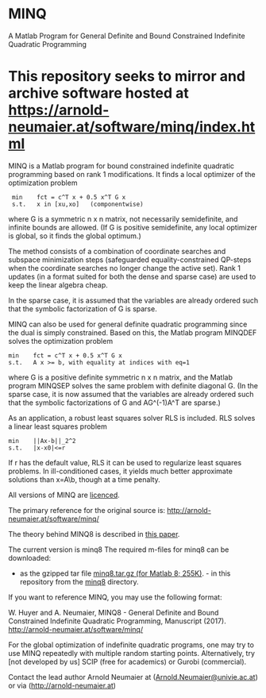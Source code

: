 # MINQ
A Matlab Program for General Definite and Bound Constrained Indefinite Quadratic Programming

This repository seeks to mirror and archive software hosted at https://arnold-neumaier.at/software/minq/index.html
===

MINQ is a Matlab program for bound constrained indefinite quadratic programming based on rank 1 modifications. It finds a local optimizer of the optimization problem

     min    fct = c^T x + 0.5 x^T G x 
     s.t.   x in [xu,xo]   (componentwise)

where G is a symmetric n x n matrix, not necessarily semidefinite, and infinite bounds are allowed. (If G is positive semidefinite, any local optimizer is global, so it finds the global optimum.)

The method consists of a combination of coordinate searches and subspace minimization steps (safeguarded equality-constrained QP-steps when the coordinate searches no longer change the active set). Rank 1 updates (in a format suited for both the dense and sparse case) are used to keep the linear algebra cheap.

In the sparse case, it is assumed that the variables are already ordered such that the symbolic factorization of G is sparse.

MINQ can also be used for general definite quadratic programming since the dual is simply constrained. Based on this, the Matlab program MINQDEF solves the optimization problem

    min    fct = c^T x + 0.5 x^T G x 
    s.t.   A x >= b, with equality at indices with eq=1

where G is a positive definite symmetric n x n matrix, and the Matlab program MINQSEP solves the same problem with definite diagonal G. (In the sparse case, it is now assumed that the variables are already ordered such that the symbolic factorizations of G and AG^(-1)A^T are sparse.)

As an application, a robust least squares solver RLS is included. RLS solves a linear least squares problem

    min    ||Ax-b||_2^2  
    s.t.   |x-x0|<=r

If r has the default value, RLS it can be used to regularize least squares problems. In ill-conditioned cases, it yields much better approximate solutions than x=A\b, though at a time penalty.

All versions of MINQ are [licenced](LICENSE). 

The primary reference for the original source is: http://arnold-neumaier.at/software/minq/

The theory behind MINQ8 is described in [this paper](https://arnold-neumaier.at/software/minq/minq8/minq8.pdf).

The current version is minq8 
The required m-files for minq8 can be downloaded:
- as the gzipped tar file [minq8.tar.gz (for Matlab 8; 255K)](https://arnold-neumaier.at/software/minq/minq8.tar.gz). - in this repository from the [minq8](https://github.com/POptUS/MINQ/tree/main/minq8) directory. 

If you want to reference MINQ, you may use the following format:

W. Huyer and A. Neumaier, MINQ8 - General Definite and Bound Constrained Indefinite Quadratic Programming, Manuscript (2017). http://arnold-neumaier.at/software/minq/

For the global optimization of indefinite quadratic programs, one may try to use MINQ repeatedly with multiple random starting points. Alternatively, try [not developed by us] SCIP (free for academics) or Gurobi (commercial).

Contact the lead author Arnold Neumaier at (Arnold.Neumaier@univie.ac.at) or via (http://arnold-neumaier.at)
